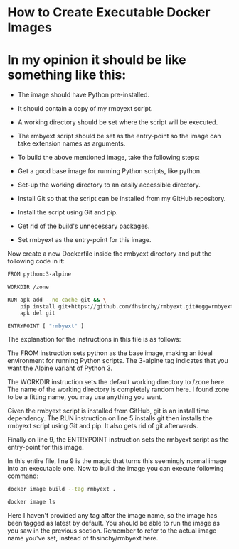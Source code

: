 # How to Create Executable Docker Images



#  In my opinion it should be like something like this:

- The image should have Python pre-installed.

- It should contain a copy of my rmbyext script.

- A working directory should be set where the script will be executed.

- The rmbyext script should be set as the entry-point so the image can take extension names as arguments.

- To build the above mentioned image, take the following steps:

- Get a good base image for running Python scripts, like python.

- Set-up the working directory to an easily accessible directory.

- Install Git so that the script can be installed from my GitHub repository.

- Install the script using Git and pip.

- Get rid of the build's unnecessary packages.

- Set rmbyext as the entry-point for this image.

Now create a new Dockerfile inside the rmbyext directory and put the following code in it:
```bash
FROM python:3-alpine

WORKDIR /zone

RUN apk add --no-cache git && \
    pip install git+https://github.com/fhsinchy/rmbyext.git#egg=rmbyext && \
    apk del git

ENTRYPOINT [ "rmbyext" ]
```
The explanation for the instructions in this file is as follows:

The FROM instruction sets python as the base image, making an ideal environment for running Python scripts. The 3-alpine tag indicates that you want the Alpine variant of Python 3.

The WORKDIR instruction sets the default working directory to /zone here. The name of the working directory is completely random here. I found zone to be a fitting name, you may use anything you want.

Given the rmbyext script is installed from GitHub, git is an install time dependency. The RUN instruction on line 5 installs git then installs the rmbyext script using Git and pip. It also gets rid of git afterwards.

Finally on line 9, the ENTRYPOINT instruction sets the rmbyext script as the entry-point for this image.

In this entire file, line 9 is the magic that turns this seemingly normal image into an executable one. Now to build the image you can execute following command:
```bash
docker image build --tag rmbyext .

docker image ls
```


Here I haven't provided any tag after the image name, so the image has been tagged as latest by default. You should be able to run the image as you saw in the previous section. Remember to refer to the actual image name you've set, instead of fhsinchy/rmbyext here.
